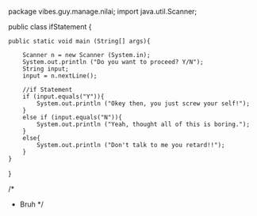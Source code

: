 package vibes.guy.manage.nilai;
import java.util.Scanner;

public class ifStatement {
    
    public static void main (String[] args){
    
        Scanner n = new Scanner (System.in);
        System.out.println ("Do you want to proceed? Y/N");
        String input;
        input = n.nextLine();
        
        //if Statement
        if (input.equals("Y")){
            System.out.println ("Okey then, you just screw your self!");
        }
        else if (input.equals("N")){
            System.out.println ("Yeah, thought all of this is boring.");
        }
        else{
            System.out.println ("Don't talk to me you retard!!");
        }
    }
}

/*
 * Bruh
 */
